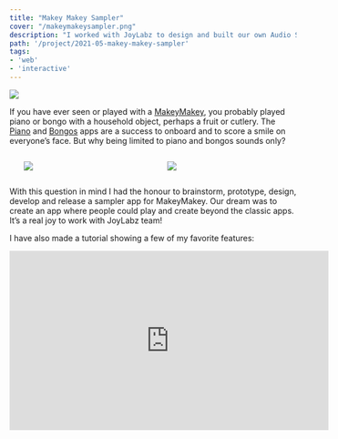 ```yaml
---
title: "Makey Makey Sampler"
cover: "/makeymakeysampler.png"
description: "I worked with JoyLabz to design and built our own Audio Sampler App because we saw the demand from the Makey Makey community."
path: '/project/2021-05-makey-makey-sampler'
tags:
- 'web'
- 'interactive'
---
```


[![](./makeymakeysampler.png)](https://apps.makeymakey.com/sampler/)

If you have ever seen or played with a [MakeyMakey](https://makeymakey.com/), you probably played piano or bongo with a household object, perhaps a fruit or cutlery. The [Piano](https://apps.makeymakey.com/piano/) and [Bongos](https://apps.makeymakey.com/bongos/) apps are a success to onboard and to score a smile on everyone’s face. But why being limited to piano and bongos sounds only?

<div style="display:flex; align-items: center; justify-content: center;">

<div style="width: 40%; margin: 0 5%;">

[![](./makeymakeypiano.png)](https://apps.makeymakey.com/piano/)

</div>

<div style="width: 40%; margin: 0 5%;">

[![](./makeymakeybongos.png)](https://apps.makeymakey.com/bongos/)

</div>

</div>

With this question in mind I had the honour to brainstorm, prototype, design, develop and release a sampler app for MakeyMakey.  Our dream was to create an app where people could play and create beyond the classic apps. It’s a real joy to work with JoyLabz team!

I have also made a tutorial showing a few of my favorite features:

<iframe width="560" height="315" src="https://www.youtube-nocookie.com/embed/Zj7ezjOlPbc" title="YouTube video player" frameborder="0" allow="accelerometer; autoplay; clipboard-write; encrypted-media; gyroscope; picture-in-picture" allowfullscreen></iframe>
